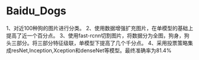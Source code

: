 # Baidu_Dogs
1、对近100种狗的图片进行分类。
2、使用数据增强扩充图片，在单模型的基础上提高了近一个百分点。
3、使用fast-rcnn切割图片，将数据分为全图，狗身，狗头三部分。将三部分特征级联，单模型下提高了几个千分点。
4、采用投票策略集成resNet,Inception,Xception和denseNet等模型。最终准确率为81.4%